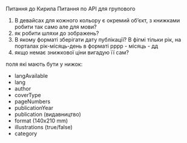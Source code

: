 Питання до Кирила
Питання по АРІ для групового
1) В девайсах для кожного кольору є окремий обʼєкт, з книжками робити так само але для мови?
2) як робити шляхи до зображень?
3) В якому форматі зберігати дату публікації? В фігмі тільки рік, на порталах рік-місяць-день в форматі рррр - місяць - дд
4) якщо немає знижкової ціни вигадую її сам?


поля які мають бути у нижок:
- langAvailable
- lang
- author
- coverType
- pageNumbers
- publicationYear
- publication (видавництво)
- format (140x210 mm)
- illustrations (true/false)
- category